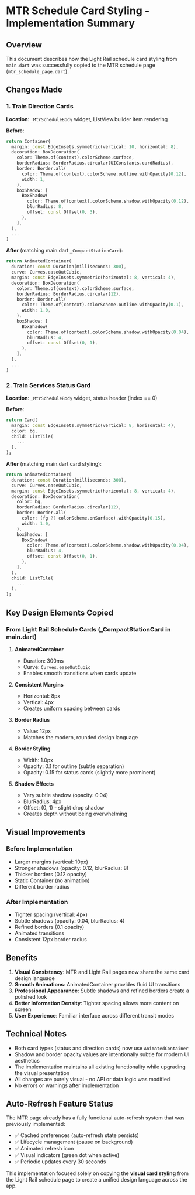 # MTR Schedule Card Styling - Implementation Summary

## Overview
This document describes how the Light Rail schedule card styling from `main.dart` was successfully copied to the MTR schedule page (`mtr_schedule_page.dart`).

## Changes Made

### 1. Train Direction Cards
**Location**: `_MtrScheduleBody` widget, ListView.builder item rendering

**Before**:
```dart
return Container(
  margin: const EdgeInsets.symmetric(vertical: 10, horizontal: 8),
  decoration: BoxDecoration(
    color: Theme.of(context).colorScheme.surface,
    borderRadius: BorderRadius.circular(UIConstants.cardRadius),
    border: Border.all(
      color: Theme.of(context).colorScheme.outline.withOpacity(0.12),
      width: 1,
    ),
    boxShadow: [
      BoxShadow(
        color: Theme.of(context).colorScheme.shadow.withOpacity(0.12),
        blurRadius: 8,
        offset: const Offset(0, 3),
      ),
    ],
  ),
  ...
)
```

**After** (matching main.dart `_CompactStationCard`):
```dart
return AnimatedContainer(
  duration: const Duration(milliseconds: 300),
  curve: Curves.easeOutCubic,
  margin: const EdgeInsets.symmetric(horizontal: 8, vertical: 4),
  decoration: BoxDecoration(
    color: Theme.of(context).colorScheme.surface,
    borderRadius: BorderRadius.circular(12),
    border: Border.all(
      color: Theme.of(context).colorScheme.outline.withOpacity(0.1),
      width: 1.0,
    ),
    boxShadow: [
      BoxShadow(
        color: Theme.of(context).colorScheme.shadow.withOpacity(0.04),
        blurRadius: 4,
        offset: const Offset(0, 1),
      ),
    ],
  ),
  ...
)
```

### 2. Train Services Status Card
**Location**: `_MtrScheduleBody` widget, status header (index == 0)

**Before**:
```dart
return Card(
  margin: const EdgeInsets.symmetric(vertical: 8, horizontal: 4),
  color: bg,
  child: ListTile(
    ...
  ),
);
```

**After** (matching main.dart card styling):
```dart
return AnimatedContainer(
  duration: const Duration(milliseconds: 300),
  curve: Curves.easeOutCubic,
  margin: const EdgeInsets.symmetric(horizontal: 8, vertical: 4),
  decoration: BoxDecoration(
    color: bg,
    borderRadius: BorderRadius.circular(12),
    border: Border.all(
      color: (fg ?? colorScheme.onSurface).withOpacity(0.15),
      width: 1.0,
    ),
    boxShadow: [
      BoxShadow(
        color: Theme.of(context).colorScheme.shadow.withOpacity(0.04),
        blurRadius: 4,
        offset: const Offset(0, 1),
      ),
    ],
  ),
  child: ListTile(
    ...
  ),
);
```

## Key Design Elements Copied

### From Light Rail Schedule Cards (_CompactStationCard in main.dart)

1. **AnimatedContainer**
   - Duration: 300ms
   - Curve: `Curves.easeOutCubic`
   - Enables smooth transitions when cards update

2. **Consistent Margins**
   - Horizontal: 8px
   - Vertical: 4px
   - Creates uniform spacing between cards

3. **Border Radius**
   - Value: 12px
   - Matches the modern, rounded design language

4. **Border Styling**
   - Width: 1.0px
   - Opacity: 0.1 for outline (subtle separation)
   - Opacity: 0.15 for status cards (slightly more prominent)

5. **Shadow Effects**
   - Very subtle shadow (opacity: 0.04)
   - BlurRadius: 4px
   - Offset: (0, 1) - slight drop shadow
   - Creates depth without being overwhelming

## Visual Improvements

### Before Implementation
- Larger margins (vertical: 10px)
- Stronger shadows (opacity: 0.12, blurRadius: 8)
- Thicker borders (0.12 opacity)
- Static Container (no animation)
- Different border radius

### After Implementation
- Tighter spacing (vertical: 4px)
- Subtle shadows (opacity: 0.04, blurRadius: 4)
- Refined borders (0.1 opacity)
- Animated transitions
- Consistent 12px border radius

## Benefits

1. **Visual Consistency**: MTR and Light Rail pages now share the same card design language
2. **Smooth Animations**: AnimatedContainer provides fluid UI transitions
3. **Professional Appearance**: Subtle shadows and refined borders create a polished look
4. **Better Information Density**: Tighter spacing allows more content on screen
5. **User Experience**: Familiar interface across different transit modes

## Technical Notes

- Both card types (status and direction cards) now use `AnimatedContainer`
- Shadow and border opacity values are intentionally subtle for modern UI aesthetics
- The implementation maintains all existing functionality while upgrading the visual presentation
- All changes are purely visual - no API or data logic was modified
- No errors or warnings after implementation

## Auto-Refresh Feature Status

The MTR page already has a fully functional auto-refresh system that was previously implemented:
- ✅ Cached preferences (auto-refresh state persists)
- ✅ Lifecycle management (pause on background)
- ✅ Animated refresh icon
- ✅ Visual indicators (green dot when active)
- ✅ Periodic updates every 30 seconds

This implementation focused solely on copying the **visual card styling** from the Light Rail schedule page to create a unified design language across the app.
